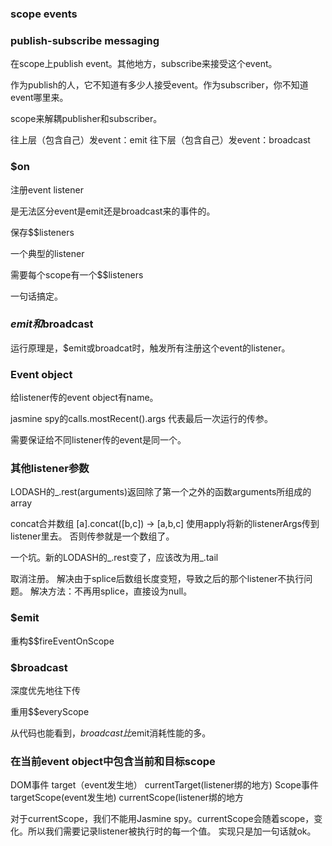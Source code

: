### scope events

### publish-subscribe messaging

在scope上publish event。其他地方，subscribe来接受这个event。

作为publish的人，它不知道有多少人接受event。作为subscriber，你不知道event哪里来。

scope来解耦publisher和subscriber。

往上层（包含自己）发event：emit
往下层（包含自己）发event：broadcast

### $on
注册event listener

是无法区分event是emit还是broadcast来的事件的。

保存$$listeners

一个典型的listener

需要每个scope有一个$$listeners

一句话搞定。

### $emit和$broadcast

运行原理是，$emit或broadcat时，触发所有注册这个event的listener。

### Event object

给listener传的event object有name。

jasmine spy的calls.mostRecent().args 代表最后一次运行的传参。

需要保证给不同listener传的event是同一个。

### 其他listener参数

LODASH的_.rest(arguments)返回除了第一个之外的函数arguments所组成的array

concat合并数组 [a].concat([b,c]) -> [a,b,c]
使用apply将新的listenerArgs传到listener里去。
否则传参就是一个数组了。


一个坑。新的LODASH的_.rest变了，应该改为用_.tail

取消注册。
解决由于splice后数组长度变短，导致之后的那个listener不执行问题。
解决方法：不再用splice，直接设为null。

### $emit

重构$$fireEventOnScope

### $broadcast

深度优先地往下传

重用$$everyScope

从代码也能看到，$broadcast比$emit消耗性能的多。

### 在当前event object中包含当前和目标scope

DOM事件 target（event发生地） currentTarget(listener绑的地方)
Scope事件 targetScope(event发生地) currentScope(listener绑的地方

对于currentScope，我们不能用Jasmine spy。currentScope会随着scope，变化。所以我们需要记录listener被执行时的每一个值。
实现只是加一句话就ok。





